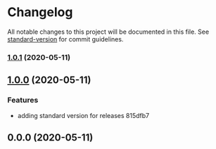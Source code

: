 # Changelog

All notable changes to this project will be documented in this file. See [standard-version](https://github.com/conventional-changelog/standard-version) for commit guidelines.

### [1.0.1](///compare/v1.0.0...v1.0.1) (2020-05-11)

## [1.0.0](///compare/v0.0.0...v1.0.0) (2020-05-11)


### Features

* adding standard version for releases 815dfb7

## 0.0.0 (2020-05-11)
